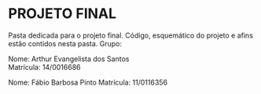   # **PROJETO FINAL**
  
Pasta dedicada para o projeto final. Código, esquemático do projeto e afins estão contidos nesta pasta. Grupo:

Nome: Arthur Evangelista dos Santos   
Matrícula: 14/0016686

Nome: Fábio Barbosa Pinto
Matrícula: 11/0116356
